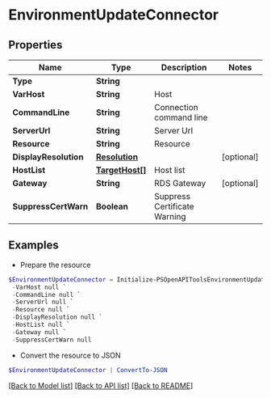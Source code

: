 # EnvironmentUpdateConnector
## Properties

Name | Type | Description | Notes
------------ | ------------- | ------------- | -------------
**Type** | **String** |  | 
**VarHost** | **String** | Host | 
**CommandLine** | **String** | Connection command line | 
**ServerUrl** | **String** | Server Url | 
**Resource** | **String** | Resource | 
**DisplayResolution** | [**Resolution**](Resolution.md) |  | [optional] 
**HostList** | [**TargetHost[]**](TargetHost.md) | Host list | 
**Gateway** | **String** | RDS Gateway | [optional] 
**SuppressCertWarn** | **Boolean** | Suppress Certificate Warning | 

## Examples

- Prepare the resource
```powershell
$EnvironmentUpdateConnector = Initialize-PSOpenAPIToolsEnvironmentUpdateConnector  -Type null `
 -VarHost null `
 -CommandLine null `
 -ServerUrl null `
 -Resource null `
 -DisplayResolution null `
 -HostList null `
 -Gateway null `
 -SuppressCertWarn null
```

- Convert the resource to JSON
```powershell
$EnvironmentUpdateConnector | ConvertTo-JSON
```

[[Back to Model list]](../README.md#documentation-for-models) [[Back to API list]](../README.md#documentation-for-api-endpoints) [[Back to README]](../README.md)

